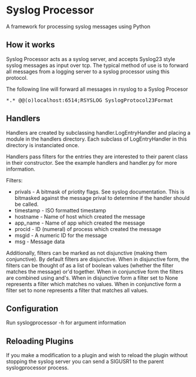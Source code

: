 Syslog Processor
================

A framework for processing syslog messages using Python


How it works
------------

Syslog Processor acts as a syslog server, and accepts Syslog23 style syslog messages as input over tcp. The typical method of use is to forward all messages from a logging server to a syslog processor using this protocol.

The following line will forward all messages in rsyslog to a Syslog Procesor

<pre>
*.* @@(o)localhost:6514;RSYSLOG_SyslogProtocol23Format
</pre>


Handlers
--------

Handlers are created by subclassing handler.LogEntryHandler and placing a
module in the handlers directory. Each subclass of LogEntryHandler in this
directory is instanciated once.

Handlers pass filters for the entries they are interested to their parent class
in their constructor. See the example handlers and handler.py for more
information.


Filters:
* privals - A bitmask of priotity flags. See syslog documentation. This is bitmasked against the message prival to determine if the handler should be called.
* timestamp - ISO formatted timestamp
* hostname - Name of host which created the message
* app\_name - Name of app which created the message
* procid - ID (numeral) of process which created the message
* msgid - A numeric ID for the message
* msg - Message data

Additionally, filters can be marked as not disjunctive (making them conjunctive). By default filters are disjunctive. When in disjunctive form, the filters can be thought of as a list of boolean values (whether the filter matches the message) or'd together. When in conjunctive form the filters are combined using and's. When in disjunctive form a filter set to None represents a filter which matches no values. When in conjunctive form a filter set to none represents a filter that matches all values.


Configuration
-------------

Run syslogprocessor -h for argument information


Reloading Plugins
-----------------

If you make a modification to a plugin and wish to reload the plugin without stopping the syslog server you can send a SIGUSR1 to the parent syslogprocessor process.

